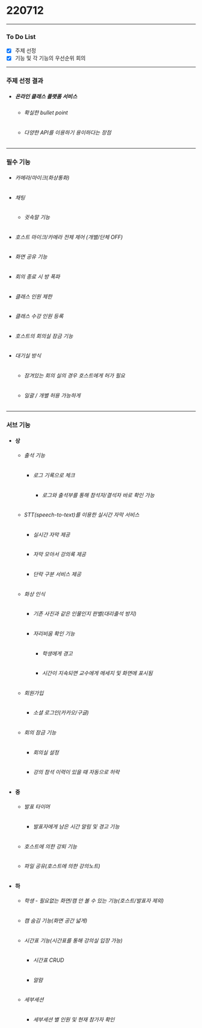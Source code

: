 # 220712
---
### To Do List
- [x] 주제 선정
- [x] 기능 및 각 기능의 우선순위 회의
---
### 주제 선정 결과
+ ##### 온라인 클래스 플랫폼 서비스
    - ###### 확실한 bullet point
    - ###### 다양한 API를 이용하기 용이하다는 장점
---
### 필수 기능
- ###### 카메라/마이크(화상통화)
- ###### 채팅
  - ###### 귓속말 기능
- ###### 호스트 마이크/카메라 전체 제어 (개별/단체 OFF)
- ###### 화면 공유 기능
- ###### 회의 종료 시 방 폭파
- ###### 클래스 인원 제한
- ###### 클래스 수강 인원 등록
- ###### 호스트의 회의실 잠금 기능
- ###### 대기실 방식
  - ###### 잠겨있는 회의 실의 경우 호스트에게 허가 필요
  - ###### 일괄 / 개별 허용 가능하게
---
### 서브 기능
- #### 상
  - ###### 출석 기능
    - ###### 로그 기록으로 체크
      - ###### 로그와 출석부를 통해 참석자/결석자 바로 확인 가능
  - ###### STT(speech-to-text)를 이용한 실시간 자막 서비스
    - ###### 실시간 자막 제공
    - ###### 자막 모아서 강의록 제공
    - ###### 단락 구분 서비스 제공
  - ###### 화상 인식
    - ###### 기존 사진과 같은 인물인지 판별(대리출석 방지)
    - ###### 자리비움 확인 기능
      - ###### 학생에게 경고
      - ###### 시간이 지속되면 교수에게 메세지 및 화면에 표시됨
  - ###### 회원가입
    - ###### 소셜 로그인(카카오/구글)
  - ###### 회의 잠금 기능
    - ###### 회의실 설정
    - ###### 강의 참석 이력이 있을 때 자동으로 허락
- #### 중
  - ###### 발표 타이머
    - ###### 발표자에게 남은 시간 알림 및 경고 기능
  - ###### 호스트에 의한 강퇴 기능
  - ###### 파일 공유(호스트에 의한 강의노트)
- #### 하
  - ###### 학생 - 필요없는 화면/캠 안 볼 수 있는 기능(호스트/발표자 제외)
  - ###### 캠 숨김 기능(화면 공간 넓게)
  - ###### 시간표 기능(시간표를 통해 강의실 입장 가능)
    - ###### 시간표 CRUD
    - ###### 알람
  - ###### 세부세션
    - ###### 세부세션 별 인원 및 현재 참가자 확인 